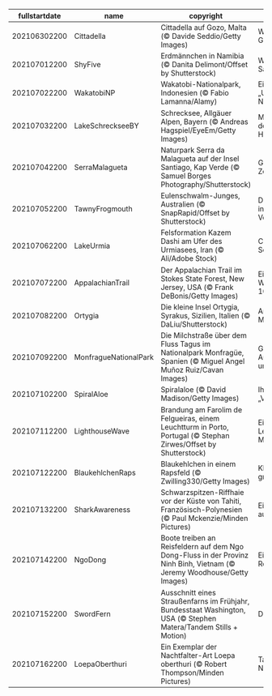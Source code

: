 |fullstartdate|name|copyright|title|image|
|--|--|--|--|--|
202106302200|Cittadella|Cittadella auf Gozo, Malta (© Davide Seddio/Getty Images)|Willkommen auf Gozo!|![](/de-DE/2021/07/202106302200Cittadella.jpg)|
202107012200|ShyFive|Erdmännchen in Namibia (© Danita Delimont/Offset by Shutterstock)|Wächter der Savanne|![](/de-DE/2021/07/202107012200ShyFive.jpg)|
202107022200|WakatobiNP|Wakatobi-Nationalpark, Indonesien (© Fabio Lamanna/Alamy)|Eintauchen ins „Unterwasser-Nirwana“|![](/de-DE/2021/07/202107022200WakatobiNP.jpg)|
202107032200|LakeSchreckseeBY|Schrecksee, Allgäuer Alpen, Bayern (© Andreas Hagspiel/EyeEm/Getty Images)|Malerischer See in den Allgäuer Hochalpen|![](/de-DE/2021/07/202107032200LakeSchreckseeBY.jpg)|
202107042200|SerraMalagueta|Naturpark Serra da Malagueta auf der Insel Santiago, Kap Verde (© Samuel Borges Photography/Shutterstock)|Grüne Insel im Zentralatlantik|![](/de-DE/2021/07/202107042200SerraMalagueta.jpg)|
202107052200|TawnyFrogmouth|Eulenschwalm-Junges, Australien (© SnapRapid/Offset by Shutterstock)|Der instagramtauglichste Vogel?|![](/de-DE/2021/07/202107052200TawnyFrogmouth.jpg)|
202107062200|LakeUrmia|Felsformation Kazem Dashi am Ufer des Urmiasees, Iran (© Ali/Adobe Stock)|Comeback eines Sees|![](/de-DE/2021/07/202107062200LakeUrmia.jpg)|
202107072200|AppalachianTrail|Der Appalachian Trail im Stokes State Forest, New Jersey, USA (© Frank DeBonis/Getty Images)|Ein berühmter Wanderweg wird 100|![](/de-DE/2021/07/202107072200AppalachianTrail.jpg)|
202107082200|Ortygia|Die kleine Insel Ortygia, Syrakus, Sizilien, Italien (© DaLiu/Shutterstock)|Antikes Zentrum im Mittelmeer|![](/de-DE/2021/07/202107082200Ortygia.jpg)|
202107092200|MonfragueNationalPark|Die Milchstraße über dem Fluss Tagus im Nationalpark Monfragüe, Spanien (© Miguel Angel Muñoz Ruiz/Cavan Images)|Grandiose Aussichten – am Tag und in der Nacht|![](/de-DE/2021/07/202107092200MonfragueNationalPark.jpg)|
202107102200|SpiralAloe|Spiralaloe (© David Madison/Getty Images)|Ihr Name lautet „Vielblättrige“|![](/de-DE/2021/07/202107102200SpiralAloe.jpg)|
202107112200|LighthouseWave|Brandung am Farolim de Felgueiras, einem Leuchtturm in Porto, Portugal (© Stephan Zirwes/Offset by Shutterstock)|Ein hoher Leuchtturm und eine Meeresbrise|![](/de-DE/2021/07/202107112200LighthouseWave.jpg)|
202107122200|BlaukehlchenRaps|Blaukehlchen in einem Rapsfeld (© Zwilling330/Getty Images)|Kleine Pause im großen Feld|![](/de-DE/2021/07/202107122200BlaukehlchenRaps.jpg)|
202107132200|SharkAwareness|Schwarzspitzen-Riffhaie vor der Küste von Tahiti, Französisch-Polynesien (© Paul Mckenzie/Minden Pictures)|Eine andere Sicht auf Haie|![](/de-DE/2021/07/202107132200SharkAwareness.jpg)|
202107142200|NgoDong|Boote treiben an Reisfeldern auf dem Ngo Dong-Fluss in der Provinz Ninh Binh, Vietnam (© Jeremy Woodhouse/Getty Images)|Ein Fluss fließt durch Reisfelder|![](/de-DE/2021/07/202107142200NgoDong.jpg)|
202107152200|SwordFern|Ausschnitt eines Straußenfarns im Frühjahr, Bundesstaat Washington, USA (© Stephen Matera/Tandem Stills + Motion)|Definitiv einzigartig|![](/de-DE/2021/07/202107152200SwordFern.jpg)|
202107162200|LoepaOberthuri|Ein Exemplar der Nachtfalter-Art Loepa oberthuri (© Robert Thompson/Minden Pictures)|Tagfalter oder Nachtfalter?|![](/de-DE/2021/07/202107162200LoepaOberthuri.jpg)|
